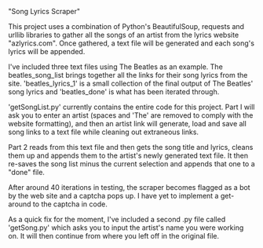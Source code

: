 "Song Lyrics Scraper" 

This project uses a combination of Python's BeautifulSoup, requests and urllib libraries to gather all the songs of an artist from the lyrics website "azlyrics.com". Once gathered, a text file will be generated and each song's lyrics will be appended.

I've included three text files using The Beatles as an example. The beatles_song_list brings together all the links for their song lyrics from the site. 'beatles_lyrics_1' is a small collection of the final output of The Beatles' song lyrics and 'beatles_done' is what has been iterated through.

'getSongList.py' currently contains the entire code for this project. Part I will ask you to enter an artist (spaces and 'The' are removed to comply with the website formatting), and then an artist link will generate, load and save all song links to a text file while cleaning out extraneous links.

Part 2 reads from this text file and then gets the song title and lyrics, cleans them up and appends them to the artist's newly generated text file. It then re-saves the song list minus the current selection and appends that one to a "done" file.

After around 40 iterations in testing, the scraper becomes flagged as a bot by the web site and a captcha pops up. I have yet to implement a get-around to the captcha in code.

As a quick fix for the moment, I've included a second .py file called 'getSong.py' which asks you to input the artist's name you were working on. It will then continue from where you left off in the original file.
